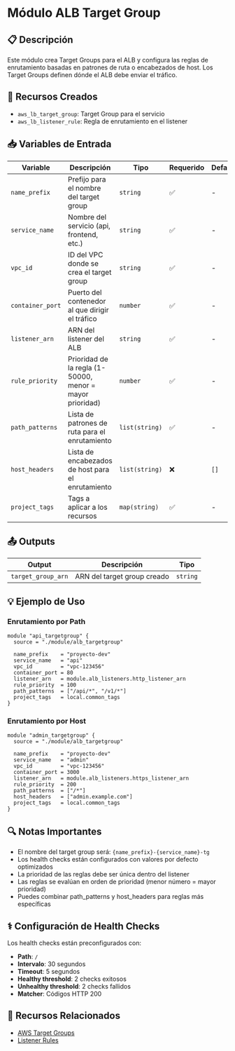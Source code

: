 # Módulo ALB Target Group

## 📋 Descripción

Este módulo crea Target Groups para el ALB y configura las reglas de enrutamiento basadas en patrones de ruta o encabezados de host. Los Target Groups definen dónde el ALB debe enviar el tráfico.

## 🎯 Recursos Creados

- `aws_lb_target_group`: Target Group para el servicio
- `aws_lb_listener_rule`: Regla de enrutamiento en el listener

## 📥 Variables de Entrada

| Variable | Descripción | Tipo | Requerido | Default |
|----------|-------------|------|-----------|---------|
| `name_prefix` | Prefijo para el nombre del target group | `string` | ✅ | - |
| `service_name` | Nombre del servicio (api, frontend, etc.) | `string` | ✅ | - |
| `vpc_id` | ID del VPC donde se crea el target group | `string` | ✅ | - |
| `container_port` | Puerto del contenedor al que dirigir el tráfico | `number` | ✅ | - |
| `listener_arn` | ARN del listener del ALB | `string` | ✅ | - |
| `rule_priority` | Prioridad de la regla (1-50000, menor = mayor prioridad) | `number` | ✅ | - |
| `path_patterns` | Lista de patrones de ruta para el enrutamiento | `list(string)` | ✅ | - |
| `host_headers` | Lista de encabezados de host para el enrutamiento | `list(string)` | ❌ | `[]` |
| `project_tags` | Tags a aplicar a los recursos | `map(string)` | ✅ | - |

## 📤 Outputs

| Output | Descripción | Tipo |
|--------|-------------|------|
| `target_group_arn` | ARN del target group creado | `string` |

## 💡 Ejemplo de Uso

### Enrutamiento por Path
```hcl
module "api_targetgroup" {
  source = "./module/alb_targetgroup"
  
  name_prefix    = "proyecto-dev"
  service_name   = "api"
  vpc_id         = "vpc-123456"
  container_port = 80
  listener_arn   = module.alb_listeners.http_listener_arn
  rule_priority  = 100
  path_patterns  = ["/api/*", "/v1/*"]
  project_tags   = local.common_tags
}
```

### Enrutamiento por Host
```hcl
module "admin_targetgroup" {
  source = "./module/alb_targetgroup"
  
  name_prefix    = "proyecto-dev"
  service_name   = "admin"
  vpc_id         = "vpc-123456"
  container_port = 3000
  listener_arn   = module.alb_listeners.https_listener_arn
  rule_priority  = 200
  path_patterns  = ["/*"]
  host_headers   = ["admin.example.com"]
  project_tags   = local.common_tags
}
```

## 🔍 Notas Importantes

- El nombre del target group será: `{name_prefix}-{service_name}-tg`
- Los health checks están configurados con valores por defecto optimizados
- La prioridad de las reglas debe ser única dentro del listener
- Las reglas se evalúan en orden de prioridad (menor número = mayor prioridad)
- Puedes combinar path_patterns y host_headers para reglas más específicas

## ⚕️ Configuración de Health Checks

Los health checks están preconfigurados con:
- **Path**: `/` 
- **Intervalo**: 30 segundos
- **Timeout**: 5 segundos
- **Healthy threshold**: 2 checks exitosos
- **Unhealthy threshold**: 2 checks fallidos
- **Matcher**: Códigos HTTP 200

## 🔗 Recursos Relacionados

- [AWS Target Groups](https://docs.aws.amazon.com/elasticloadbalancing/latest/application/load-balancer-target-groups.html)
- [Listener Rules](https://docs.aws.amazon.com/elasticloadbalancing/latest/application/load-balancer-listeners.html#rule-condition-types)